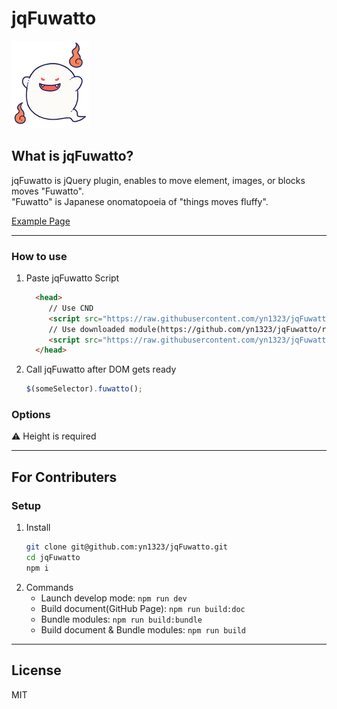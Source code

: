 # jqFuwatto

![ghost](https://github.com/yn1323/jqFuwatto/blob/d7024ed37fc0169c708b9bff65da5627244c9c21/assets/image/ghost.png "ghost")


## What is jqFuwatto?

jqFuwatto is jQuery plugin, enables to move element, images, or blocks moves "Fuwatto".  
"Fuwatto" is Japanese onomatopoeia of "things moves fluffy".  

[Example Page](https://yn1323.github.io/jqFuwatto/)

---

### How to use
1. Paste jqFuwatto Script
   ```html
     <head>
        // Use CND
        <script src="https://raw.githubusercontent.com/yn1323/jqFuwatto/master/dist/jqFuwatto.umd.js" defer></script>
        // Use downloaded module(https://github.com/yn1323/jqFuwatto/releases)
        <script src="https://raw.githubusercontent.com/yn1323/jqFuwatto/master/dist/jqFuwatto.umd.js" defer></script>
     </head>
   ```
2. Call jqFuwatto after DOM gets ready
   ```js
   $(someSelector).fuwatto();
   ```

### Options


⚠️ Height is required

---

## For Contributers
### Setup
1. Install
   ```sh
   git clone git@github.com:yn1323/jqFuwatto.git
   cd jqFuwatto
   npm i
   ```
2. Commands
   - Launch develop mode: `npm run dev`
   - Build document(GitHub Page): `npm run build:doc`
   - Bundle modules: `npm run build:bundle`
   - Build document & Bundle modules: `npm run build`

---

## License
MIT
